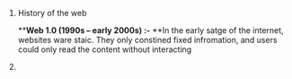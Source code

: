 
1. History of the web

   ****Web 1.0 (1990s – early 2000s) :-**  **In the early satge of the internet, websites ware staic. They only constined fixed infromation, and users could                       only read the content without interacting
2.
